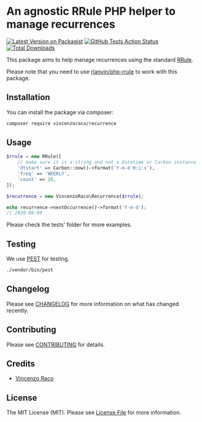 # An agnostic RRule PHP helper to manage recurrences

[![Latest Version on Packagist](https://img.shields.io/packagist/v/vincenzoraco/recurrence.svg?style=flat-square)](https://packagist.org/packages/vincenzoraco/recurrence)
[![GitHub Tests Action Status](https://img.shields.io/github/workflow/status/vincenzoraco/recurrence/Tests?label=tests)](https://github.com/vincenzoraco/recurrence/actions?query=workflow%3ATests+branch%3Amaster)
[![Total Downloads](https://img.shields.io/packagist/dt/vincenzoraco/recurrence.svg?style=flat-square)](https://packagist.org/packages/vincenzoraco/recurrence)

This package aims to help manage recurrences using the standard [RRule](https://tools.ietf.org/html/rfc5545).

Please note that you need to use [rlanvin/php-rrule](https://github.com/rlanvin/php-rrule) to work with this package.

## Installation

You can install the package via composer:

```bash
composer require vincenzoraco/recurrence
```

## Usage
``` php
$rrule = new RRule([
    // make sure it is a string and not a Datetime or Carbon instance
    'dtstart' => Carbon::now()->format('Y-m-d H:i:s'),
    'freq' => 'WEEKLY',
    'count' => 20,
]);

$recurrence = new VincenzoRaco\Recurrence($rrule);

echo recurrence->nextOccurrence()->format('Y-m-d');
// 2020-08-09
```

Please check the tests' folder for more examples.

## Testing
We use [PEST](https://github.com/pestphp/pest) for testing.
``` bash
./vendor/bin/pest
```

## Changelog

Please see [CHANGELOG](CHANGELOG.md) for more information on what has changed recently.

## Contributing

Please see [CONTRIBUTING](CONTRIBUTING.md) for details.

## Credits

- [Vincenzo Raco](https://github.com/vincenzoraco)

## License

The MIT License (MIT). Please see [License File](LICENSE.md) for more information.
